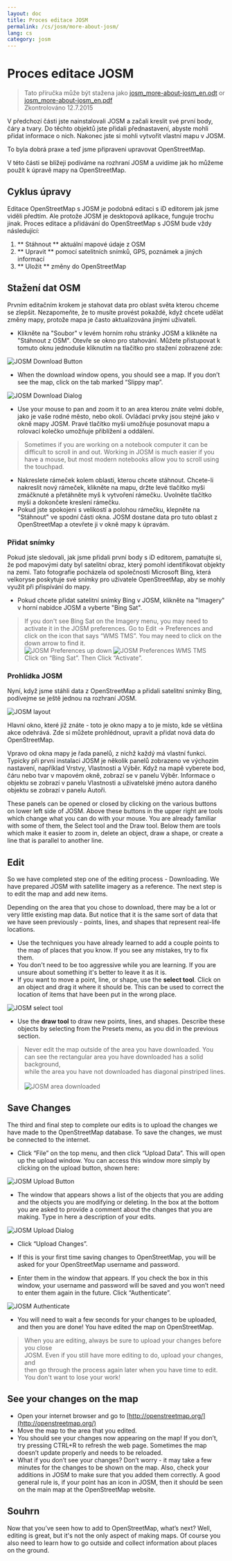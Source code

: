 ```yaml
---
layout: doc
title: Proces editace JOSM
permalink: /cs/josm/more-about-josm/
lang: cs
category: josm
---
```


Proces editace JOSM
========================

> Tato příručka může být stažena jako [josm_more-about-josm_en.odt](/files/josm_more-about-josm_en.odt) or [josm_more-about-josm_en.pdf](/files/josm_more-about-josm_en.pdf)  
> Zkontrolováno 12.7.2015  

V předchozí části jste 
nainstalovali JOSM a začali kreslit své první body, čáry a tvary.
Do těchto objektů jste přidali přednastavení, abyste mohli přidat informace o
nich. Nakonec jste si mohli vytvořit vlastní mapu v JOSM.

To byla dobrá praxe a teď jsme připraveni upravovat OpenStreetMap.

V této části se blížeji podíváme na rozhraní JOSM a uvidíme
jak ho můžeme použít k úpravě mapy na OpenStreetMap.

Cyklus úpravy
---------------------
Editace OpenStreetMap s JOSM je podobná editaci s iD editorem jak 
jsme viděli předtím. Ale protože JOSM je desktopová aplikace, funguje trochu
 jinak. Proces editace a přidávání do OpenStreetMap s
JOSM bude vždy následující:

1. ** Stáhnout ** aktuální mapové údaje z OSM
2. ** Upravit ** pomocí satelitních snímků, GPS, poznámek a jiných informací
3. ** Uložit ** změny do OpenStreetMap

Stažení dat OSM
--------------------
Prvním editačním krokem je stahovat data pro oblast světa
kterou chceme se zlepšit. Nezapomeňte, že to musíte provést pokaždé, když chcete
udělat změny mapy, protože mapa je často aktualizována jinými uživateli.

- Klikněte na "Soubor" v levém horním rohu stránky JOSM a klikněte na "Stáhnout 
    z OSM". Otevře se okno pro stahování. Můžete přistupovat
    k tomuto oknu jednoduše kliknutím na tlačítko pro stažení zobrazené
    zde:

![JOSM Download Button][]

-  When the download window opens, you should see a map. If you don’t see the map, click on the tab marked
    “Slippy map”.

![JOSM Download Dialog][]

-  Use your mouse to pan and zoom it to an area
    kterou znáte velmi dobře, jako je vaše rodné město, nebo okolí.
    Ovládací prvky jsou stejné jako v okně mapy JOSM. Pravé tlačítko myši
    umožňuje posunovat mapu a rolovací kolečko umožňuje přiblížení a
    oddálení.

> Sometimes if you are working on a notebook computer it can be difficult
> to scroll in and out. Working in JOSM is much easier if you have a mouse,
> but most modern notebooks allow you to scroll using the touchpad.

- Nakreslete rámeček kolem oblasti, kterou chcete stáhnout. Chcete-li nakreslit nový rámeček, klikněte na
    mapu, držte levé tlačítko myši zmáčknuté a přetáhněte myš k vytvoření
    rámečku. Uvolněte tlačítko myši a dokončete kreslení rámečku.
- Pokud jste spokojeni s velikostí a polohou rámečku, klepněte na
    "Stáhnout" ve spodní části okna. JOSM dostane data pro
    tuto oblast z OpenStreetMap a otevřete ji v okně mapy k
    úpravám. 

### Přidat snímky
Pokud jste sledovali, jak jsme přidali první body s iD editorem,
pamatujte si, že pod mapovými daty byl satelitní obraz, který pomohl
identifikovat objekty na zemi. Tato fotografie pocházela od společnosti Microsoft Bing, která
velkoryse poskytuje své snímky pro uživatele OpenStreetMap, aby se mohly využít při
přispívání do mapy.

- Pokud chcete přidat satelitní snímky Bing v JOSM, klikněte na "Imagery" v horní nabídce
    JOSM a vyberte "Bing Sat".

> If you don't see Bing Sat on the Imagery menu, you may need to activate
> it in the JOSM preferences. Go to Edit -> Preferences and click on the icon
> that says “WMS TMS”. You may need to click on the down arrow to find it.
> <br>
>	![JOSM Preferences up down][]
>	![JOSM Preferences WMS TMS][]
> <br>
> Click on “Bing Sat”. Then Click “Activate”.


### Prohlídka JOSM
Nyní, když jsme stáhli data z OpenStreetMap a přidali satelitní snímky Bing,
 podívejme se ještě jednou na rozhraní JOSM.

![JOSM layout][]

Hlavní okno, které již znáte - toto je okno mapy a 
to je místo, kde se většina akce odehrává. Zde si můžete prohlédnout, upravit a
přidat nová data do OpenStreetMap.

Vpravo od okna mapy je řada panelů, z nichž každý má
vlastní funkci. Typicky při první instalaci JOSM je několik
panelů zobrazeno ve výchozím nastavení, například Vrstvy, Vlastnosti a
Výběr. Když na mapě vyberete bod, čáru nebo tvar v mapovém 
okně, zobrazí se v panelu Výběr. Informace o
objektu se zobrazí v panelu Vlastnosti a uživatelské jméno
autora daného objektu se zobrazí v panelu Autoři. 

These panels can be opened or closed by clicking on the various buttons on
lower left side of JOSM. Above these buttons in the upper right are tools which
change what you can do with your mouse. You are already familiar with some of them,
the Select tool and the Draw tool. Below them are tools which make it easier to
zoom in, delete an object, draw a shape, or create a line that is parallel
to another line.


Edit
----
So we have completed step one of the editing process - Downloading. We have
prepared JOSM with satellite imagery as a reference. The next step is to edit
the map and add new items.

Depending on the area that you chose to download, there may be a lot or very
little existing map data. But notice that it is the same sort of data that we
have seen previously - points, lines, and shapes that represent real-life locations.

-	Use the techniques you have already learned to add a couple points to the map
	of places that you know. If you see any mistakes, try to fix them.
-	You don't need to be too aggressive while you are learning. If you are unsure
	about something it's better to leave it as it is.
-	If you want to move a point, line, or shape, use the
    **select tool**. Click on an object and drag it where it
    should be. This can be used to correct the location of items that
    have been put in the wrong place.

![JOSM select tool][]

-  Use the **draw tool** to draw new points, lines, and shapes.
    Describe these objects by selecting from the Presets menu, as you
    did in the previous section. 

> Never edit the map outside of the area you have downloaded. You  
> can see the rectangular area you have downloaded has a solid background,  
> while the area you have not downloaded has diagonal pinstriped lines. 
> <br>  
> ![JOSM area downloaded][]

Save Changes
--------------
The third and final step to complete our edits is to upload the changes we have
made to the OpenStreetMap database. To save the changes, we must
be connected to the internet.

-  Click “File” on the top menu, and then click “Upload Data”. This
    will open up the upload window. You can access this window more
    simply by clicking on the upload button, shown here:

![JOSM Upload Button][]

-  The window that appears shows a list of the objects that you are
    adding and the objects you are modifying or deleting. In the box at
    the bottom you are asked to provide a comment about the changes that
    you are making. Type in here a description of your edits.

![JOSM Upload Dialog][]

-  Click “Upload Changes”.

-	If this is your first time saving changes to OpenStreetMap, you will
    be asked for your OpenStreetMap username and password.
-	Enter them in the window that appears. If you check the box in
    this window, your username and password will be saved and you won’t
    need to enter them again in the future. Click “Authenticate”.

![JOSM Authenticate][]

-	You will need to wait a few seconds for your changes to be uploaded,
    and then you are done! You have edited the map on OpenStreetMap.

> When you are editing, always be sure to upload your changes before you close  
> JOSM. Even if you still have more editing to do, upload your changes, and  
> then go through the process again later when you have time to edit.  
> You don't want to lose your work!

See your changes on the map
---------------------------
-  Open your internet browser and go to [http://openstreetmap.org/](http://openstreetmap.org/)
-  Move the map to the area that you edited.
-  You should see your changes now appearing on the map! If you don’t,
    try pressing CTRL+R to refresh the web page. Sometimes the map
    doesn’t update properly and needs to be reloaded.
-  What if you don’t see your changes? Don’t worry - it may take a few
    minutes for the changes to be shown on the map. Also, check your
    additions in JOSM to make sure that you added them correctly. A good
    general rule is, if your point has an icon in JOSM, then it should
    be seen on the main map at the OpenStreetMap website.

Souhrn
-------
Now that you’ve seen how to add to OpenStreetMap, what’s next? Well, editing
is great, but it's not the only aspect of making maps. Of course you also
need to learn how to go outside and collect information about places on the
ground.


[JOSM Download Button]: /images/josm/josm_download-button.png
[JOSM Download Dialog]: /images/josm/josm_download-dialog.png
[JOSM Preferences up down]: /images/josm/josm_preferences-up-down.png
[JOSM Preferences WMS TMS]: /images/josm/josm_preferences-wms-tms.png
[JOSM layout]: /images/josm/josm_layout.png
[JOSM select tool]: /images/josm/josm_select-tool.png
[JOSM area downloaded]: /images/josm/josm_area-downloaded.png
[JOSM Upload Button]: /images/josm/josm_upload-button.png
[JOSM Upload Dialog]: /images/josm/josm_upload-dialog.png
[JOSM Authenticate]: /images/josm/josm_authenticate.png
